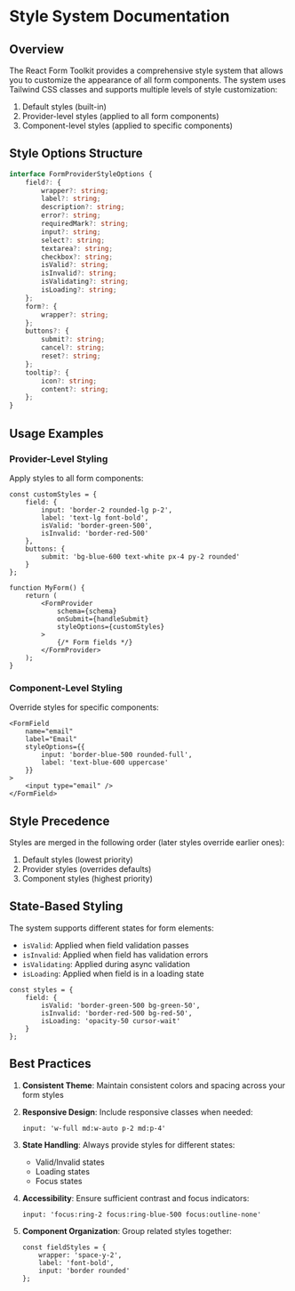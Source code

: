 # Style System Documentation

## Overview

The React Form Toolkit provides a comprehensive style system that allows you to customize the appearance of all form components. The system uses Tailwind CSS classes and supports multiple levels of style customization:

1. Default styles (built-in)
2. Provider-level styles (applied to all form components)
3. Component-level styles (applied to specific components)

## Style Options Structure

```typescript
interface FormProviderStyleOptions {
    field?: {
        wrapper?: string;
        label?: string;
        description?: string;
        error?: string;
        requiredMark?: string;
        input?: string;
        select?: string;
        textarea?: string;
        checkbox?: string;
        isValid?: string;
        isInvalid?: string;
        isValidating?: string;
        isLoading?: string;
    };
    form?: {
        wrapper?: string;
    };
    buttons?: {
        submit?: string;
        cancel?: string;
        reset?: string;
    };
    tooltip?: {
        icon?: string;
        content?: string;
    };
}
```

## Usage Examples

### Provider-Level Styling

Apply styles to all form components:

```tsx
const customStyles = {
    field: {
        input: 'border-2 rounded-lg p-2',
        label: 'text-lg font-bold',
        isValid: 'border-green-500',
        isInvalid: 'border-red-500'
    },
    buttons: {
        submit: 'bg-blue-600 text-white px-4 py-2 rounded'
    }
};

function MyForm() {
    return (
        <FormProvider
            schema={schema}
            onSubmit={handleSubmit}
            styleOptions={customStyles}
        >
            {/* Form fields */}
        </FormProvider>
    );
}
```

### Component-Level Styling

Override styles for specific components:

```tsx
<FormField
    name="email"
    label="Email"
    styleOptions={{
        input: 'border-blue-500 rounded-full',
        label: 'text-blue-600 uppercase'
    }}
>
    <input type="email" />
</FormField>
```

## Style Precedence

Styles are merged in the following order (later styles override earlier ones):

1. Default styles (lowest priority)
2. Provider styles (overrides defaults)
3. Component styles (highest priority)

## State-Based Styling

The system supports different states for form elements:

- `isValid`: Applied when field validation passes
- `isInvalid`: Applied when field has validation errors
- `isValidating`: Applied during async validation
- `isLoading`: Applied when field is in a loading state

```tsx
const styles = {
    field: {
        isValid: 'border-green-500 bg-green-50',
        isInvalid: 'border-red-500 bg-red-50',
        isLoading: 'opacity-50 cursor-wait'
    }
};
```

## Best Practices

1. **Consistent Theme**: Maintain consistent colors and spacing across your form styles

2. **Responsive Design**: Include responsive classes when needed:
   ```tsx
   input: 'w-full md:w-auto p-2 md:p-4'
   ```

3. **State Handling**: Always provide styles for different states:
   - Valid/Invalid states
   - Loading states
   - Focus states

4. **Accessibility**: Ensure sufficient contrast and focus indicators:
   ```tsx
   input: 'focus:ring-2 focus:ring-blue-500 focus:outline-none'
   ```

5. **Component Organization**: Group related styles together:
   ```tsx
   const fieldStyles = {
       wrapper: 'space-y-2',
       label: 'font-bold',
       input: 'border rounded'
   };
   ```
